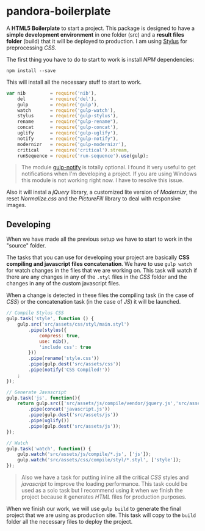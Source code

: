 # pandora-boilerplate
A **HTML5 Boilerplate** to start a project.
This package is designed to have a **simple development environment** in one folder (src) and a **result files folder** (build) that it will be deployed to production. I am using [Stylus](http://stylus-lang.com) for preprocessing _CSS_.

The first thing you have to do to start to work is install _NPM_ dependencies:
```
npm install --save
```
This will install all the necessary stuff to start to work. 
```javascript
var nib         = require('nib'),
    del         = require('del'),
    gulp        = require('gulp'),
    watch       = require('gulp-watch'),
    stylus      = require('gulp-stylus'),
    rename      = require("gulp-rename"),
    concat      = require('gulp-concat'),
    uglify      = require('gulp-uglify'),
    notify      = require("gulp-notify"),
    modernizr   = require('gulp-modernizr'),
    critical    = require('critical').stream,
    runSequence = require('run-sequence').use(gulp);
```

> The module [gulp-notify](https://github.com/mikaelbr/gulp-notify) is totally optional. I found it very useful to get notifications when I'm developing a project.
> If you are using Windows this module is not working right now. I have to resolve this issue.

Also it will instal a _jQuery_ library, a customized lite version of _Modernizr_, the reset _Normalize.css_ and the _PictureFill_ library to deal with responsive images.

## Developing
When we have made all the previous setup we have to start to work in the "source" folder.

The tasks that you can use for developing your project are basically **CSS compiling and javascript files concatenation**. We have to use `gulp watch` for watch changes in the files that we are working on. This task will watch if there are any changes in any of the `.styl` files in the _CSS_ folder and the changes in any of the custom javascript files.

When a change is detected in these files the compiling task (in the case of _CSS_) or the concatenation task (in the case of _JS_) it will be launched.

```javascript
// Compile Stylus CSS
gulp.task('style', function () {
    gulp.src('src/assets/css/styl/main.styl')
        .pipe(stylus({
            compress: true, 
            use: nib(),
            'include css': true
        }))
        .pipe(rename('style.css'))
        .pipe(gulp.dest('src/assets/css'))
        .pipe(notify('CSS Compiled!'))
    ;
});

// Generate Javascript
gulp.task('js', function(){
    return gulp.src(['src/assets/js/compile/vendor/jquery.js','src/assets/js/compile/vendor/*.js','src/assets/js/compile/*.js'])
        .pipe(concat('javascript.js'))
        .pipe(gulp.dest('src/assets/js'))        
        .pipe(uglify())
        .pipe(gulp.dest('src/assets/js'));
});

// Watch
gulp.task('watch', function() {
    gulp.watch('src/assets/js/compile/*.js', ['js']);
    gulp.watch('src/assets/css/compile/styl/*.styl', ['style']);
});
```
> Also we have a task for putting inline all the critical _CSS_ styles and _javascript_ to improve the loading performance. This task could be used as a solo task but I recommend using it when we finish the project because it generates _HTML_ files for production purposes.

When we finish our work, we will use `gulp build` to generate the final project that we are using as production site. This task will copy to the `build` folder all the necessary files to deploy the project.